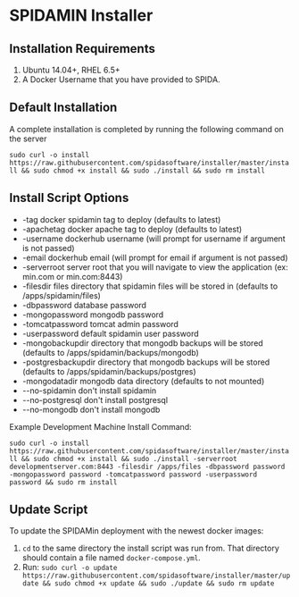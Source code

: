 # SPIDAMIN Installer

Installation Requirements
----------

1. Ubuntu 14.04+, RHEL 6.5+
2. A Docker Username that you have provided to SPIDA.


Default Installation
-------------------

A complete installation is completed by running the following command on the server

`sudo curl -o install https://raw.githubusercontent.com/spidasoftware/installer/master/install && sudo chmod +x install && sudo ./install && sudo rm install`

Install Script Options
------------------------------
* -tag              docker spidamin tag to deploy (defaults to latest)
* -apachetag         docker apache tag to deploy (defaults to latest)
* -username         dockerhub username (will prompt for username if argument is not passed)
* -email            dockerhub email (will prompt for email if argument is not passed)
* -serverroot       server root that you will navigate to view the application (ex: min.com or min.com:8443)  
* -filesdir         files directory that spidamin files will be stored in (defaults to /apps/spidamin/files)
* -dbpassword       database password
* -mongopassword    mongodb password
* -tomcatpassword   tomcat admin password
* -userpassword     default spidamin user password
* -mongobackupdir    directory that mongodb backups will be stored (defaults to /apps/spidamin/backups/mongodb)
* -postgresbackupdir directory that mongodb backups will be stored (defaults to /apps/spidamin/backups/postgres)
* -mongodatadir      mongodb data directory (defaults to not mounted)
* --no-spidamin     don't install spidamin
* --no-postgresql   don't install postgresql
* --no-mongodb      don't install mongodb

Example Development Machine Install Command:

`sudo curl -o install https://raw.githubusercontent.com/spidasoftware/installer/master/install && sudo chmod +x install && sudo ./install -serverroot developmentserver.com:8443 -filesdir /apps/files -dbpassword password -mongopassword password -tomcatpassword password -userpassword password && sudo rm install`

Update Script
------------
To update the SPIDAMin deployment with the newest docker images:

1. `cd` to the same directory the install script was run from.  That directory should contain a file named `docker-compose.yml`.
2. Run: `sudo curl -o update https://raw.githubusercontent.com/spidasoftware/installer/master/update && sudo chmod +x update && sudo ./update && sudo rm update`
